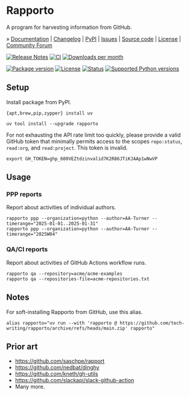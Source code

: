 # Rapporto

A program for harvesting information from GitHub.

» [Documentation]
| [Changelog]
| [PyPI]
| [Issues]
| [Source code]
| [License]
| [Community Forum]

[![Release Notes][badge-release-notes]][project-release-notes]
[![CI][badge-ci]][project-ci]
[![Downloads per month][badge-downloads-per-month]][project-downloads]

[![Package version][badge-package-version]][project-pypi]
[![License][badge-license]][project-license]
[![Status][badge-status]][project-pypi]
[![Supported Python versions][badge-python-versions]][project-pypi]

## Setup

Install package from PyPI.
```shell
{apt,brew,pip,zypper} install uv
```
```shell
uv tool install --upgrade rapporto
```

For not exhausting the API rate limit too quickly, please provide a valid
GitHub token that minimally permits access to the scopes `repo:status`,
`read:org`, and `read:project`. This token is invalid.
```shell
export GH_TOKEN=ghp_600VEZtdzinvalid7K2R86JTiKJAAp1wNwVP
```

## Usage

### PPP reports
Report about activities of individual authors.
```shell
rapporto ppp --organization=python --author=AA-Turner --timerange="2025-01-01..2025-01-31"
rapporto ppp --organization=python --author=AA-Turner --timerange="2025W04"
```

### QA/CI reports
Report about activities of GitHub Actions workflow runs.
```shell
rapporto qa --repository=acme/acme-examples
rapporto qa --repositories-file=acme-repositories.txt
```

## Notes

For soft-installing Rapporto from GitHub, use this alias.
```shell
alias rapporto="uv run --with 'rapporto @ https://github.com/tech-writing/rapporto/archive/refs/heads/main.zip' rapporto"
```

## Prior art
- https://github.com/saschpe/rapport
- https://github.com/nedbat/dinghy
- https://github.com/kneth/gh-utils
- https://github.com/slackapi/slack-github-action
- Many more.


[Changelog]: https://github.com/tech-writing/rapporto/blob/main/CHANGES.md
[Community Forum]: https://community.panodata.org/
[Documentation]: https://rapporto.readthedocs.io/
[Issues]: https://github.com/tech-writing/rapporto/issues
[License]: https://github.com/tech-writing/rapporto/blob/main/LICENSE
[managed on GitHub]: https://github.com/tech-writing/rapporto
[PyPI]: https://pypi.org/project/rapporto/
[Source code]: https://github.com/tech-writing/rapporto

[badge-ci]: https://github.com/tech-writing/rapporto/actions/workflows/main.yml/badge.svg
[badge-downloads-per-month]: https://pepy.tech/badge/rapporto/month
[badge-license]: https://img.shields.io/github/license/tech-writing/rapporto.svg
[badge-package-version]: https://img.shields.io/pypi/v/rapporto.svg
[badge-python-versions]: https://img.shields.io/pypi/pyversions/rapporto.svg
[badge-release-notes]: https://img.shields.io/github/release/tech-writing/rapporto?label=Release+Notes
[badge-status]: https://img.shields.io/pypi/status/rapporto.svg
[project-ci]: https://github.com/tech-writing/rapporto/actions/workflows/main.yml
[project-downloads]: https://pepy.tech/project/rapporto/
[project-license]: https://github.com/tech-writing/rapporto/blob/main/LICENSE
[project-pypi]: https://pypi.org/project/rapporto
[project-release-notes]: https://github.com/tech-writing/rapporto/releases
